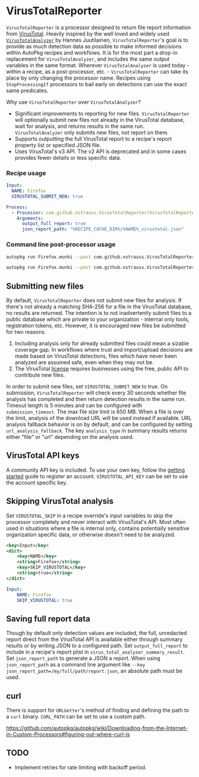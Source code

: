 # VirusTotalReporter
`VirusTotalReporter` is a processor designed to return file report information from [VirusTotal](https://docs.virustotal.com/docs/how-it-works). Heavily inspired by the well loved and widely used [`VirusTotalAnalyzer`](https://github.com/hjuutilainen/autopkg-virustotalanalyzer) by Hannes Juutilainen, `VirusTotalReporter`'s goal is to provide as much detection data as possible to make informed decisions within AutoPkg recipes and workflows. It is for the most part a drop-in replacement for `VirusTotalAnalyzer`, and includes the same output variables in the same format. Wherever `VirusTotalAnalyzer` is used today - within a recipe, as a post-processor, etc. - `VirusTotalReporter` can take its place by only changing the processor name. Recipes using `StopProcessingIf` processors to bail early on detections can use the exact same predicates.

Why use `VirusTotalReporter` over `VirusTotalAnalyzer`?
- Significant improvements to reporting for new files. `VirusTotalReporter` will optionally submit new files not already in the VirusTotal database, wait for analysis, and returns results in the same run. `VirusTotalAnalyzer` only submits new files, not report on them.  
- Supports outputting the full VirusTotal report to a recipe's report property list or specified JSON file.
- Uses VirusTotal's v3 API. The v2 API is deprecated and in some cases provides fewer details or less specific data.

### Recipe usage
```yaml
Input:
  NAME: Firefox
  VIRUSTOTAL_SUBMIT_NEW: true

Process:
  - Processor: com.github.nstrauss.VirusTotalReporter/VirusTotalReporter
    Arguments:
      output_full_report: true
      json_report_path: "%RECIPE_CACHE_DIR%/%NAME%_virustotal.json"
```

### Command line post-processor usage
```bash
autopkg run Firefox.munki --post com.github.nstrauss.VirusTotalReporter/VirusTotalReporter
```
```bash
autopkg run Firefox.munki --post com.github.nstrauss.VirusTotalReporter/VirusTotalReporter --key VIRUSTOTAL_SUBMIT_NEW=True
```

## Submitting new files
By default, `VirusTotalReporter` does not submit new files for analysis. If there's not already a matching SHA-256 for a file in the VirusTotal database, no results are returned. The intention is to not inadvertently submit files to a public database which are private to your organization - internal only tools, registration tokens, etc. However, it is encouraged new files be submitted for two reasons.

1. Including analysis only for already submitted files could mean a sizable coverage gap. In workflows where trust and import/upload decisions are made based on VirusTotal detections, files which have never been analyzed are assumed safe, even when they may not be.
1. The VirusTotal [license](https://docs.virustotal.com/reference/public-vs-premium-api) requires businesses using the free, public API to contribute new files.

In order to submit new files, set `VIRUSTOTAL_SUBMIT_NEW` to true. On submission, `VirusTotalReporter` will check every 30 seconds whether file analysis has completed and then return detection results in the same run. Timeout length is 5 minutes and can be configured with `submission_timeout`. The max file size limit is 650 MB. When a file is over the limit, analysis of the download URL will be used instead if available. URL analysis fallback behavior is on by default, and can be configured by setting `url_analysis_fallback`. The key `analysis_type` in summary results returns either "file" or "url" depending on the analysis used.

## VirusTotal API keys
A community API key is included. To use your own key, follow the [getting started](https://docs.virustotal.com/reference/getting-started) guide to register an account. `VIRUSTOTAL_API_KEY` can be set to use the account specific key.

## Skipping VirusTotal analysis
Set `VIRUSTOTAL_SKIP` in a recipe override's input variables to skip the processor completely and never interact with VirusTotal's API. Most often used in situations where a file is internal only, contains potentially sensitive organization specific data, or otherwise doesn't need to be analyzed.

```xml
<key>Input</key>
<dict>
    <key>NAME</key>
    <string>Firefox</string>
    <key>SKIP_VIRUSTOTAL</key>
    <string>true</string>
</dict>
```
```yaml
Input:
    NAME: Firefox
    SKIP_VIRUSTOTAL: true
```

## Saving full report data
Though by default only detection values are included, the full, unredacted report direct from the VirusTotal API is available either through summary results or by writing JSON to a configured path. Set `output_full_report` to include in a recipe's report plist in `virus_total_analyzer_summary_result`. Set `json_report_path` to generate a JSON a report. When using `json_report_path` as a command line argument like `--key json_report_path=/my/full/path/report.json`, an absolute path must be used.

## curl
There is support for `URLGetter`'s method of finding and defining the path to a `curl` binary. `CURL_PATH` can be set to use a custom path. 

https://github.com/autopkg/autopkg/wiki/Downloading-from-the-Internet-in-Custom-Processors#figuring-out-where-curl-is

## TODO
- Implement retries for rate limiting with backoff period.
